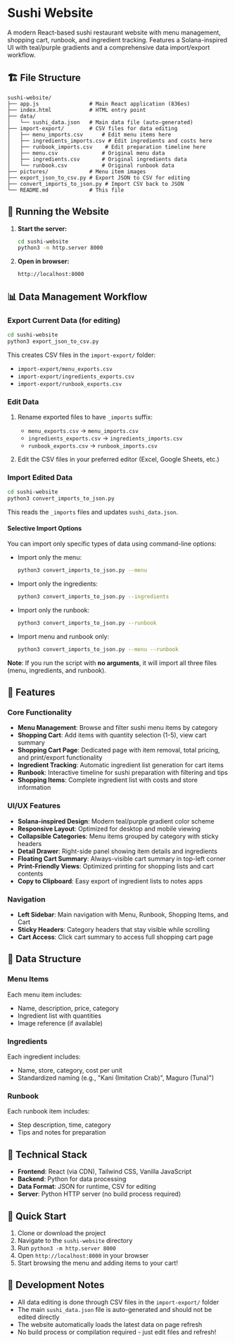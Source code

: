 # Sushi Website

A modern React-based sushi restaurant website with menu management, shopping cart, runbook, and ingredient tracking. Features a Solana-inspired UI with teal/purple gradients and a comprehensive data import/export workflow.

## 🏗️ File Structure

```
sushi-website/
├── app.js                # Main React application (836es)
├── index.html            # HTML entry point
├── data/
│   └── sushi_data.json   # Main data file (auto-generated)
├── import-export/        # CSV files for data editing
│   ├── menu_imports.csv      # Edit menu items here
│   ├── ingredients_imports.csv # Edit ingredients and costs here
│   ├── runbook_imports.csv    # Edit preparation timeline here
│   ├── menu.csv              # Original menu data
│   ├── ingredients.csv       # Original ingredients data
│   └── runbook.csv           # Original runbook data
├── pictures/             # Menu item images
├── export_json_to_csv.py # Export JSON to CSV for editing
├── convert_imports_to_json.py # Import CSV back to JSON
└── README.md             # This file
```

## 🚀 Running the Website

1. **Start the server:**
   ```bash
   cd sushi-website
   python3 -m http.server 8000
   ```

2. **Open in browser:**
   ```
   http://localhost:8000
   ```

## 📊 Data Management Workflow

### Export Current Data (for editing)
```bash
cd sushi-website
python3 export_json_to_csv.py
```
This creates CSV files in the `import-export/` folder:
- `import-export/menu_exports.csv`
- `import-export/ingredients_exports.csv`
- `import-export/runbook_exports.csv`

### Edit Data
1. Rename exported files to have `_imports` suffix:
   - `menu_exports.csv` → `menu_imports.csv`
   - `ingredients_exports.csv` → `ingredients_imports.csv`
   - `runbook_exports.csv` → `runbook_imports.csv`

2. Edit the CSV files in your preferred editor (Excel, Google Sheets, etc.)

### Import Edited Data
```bash
cd sushi-website
python3 convert_imports_to_json.py
```
This reads the `_imports` files and updates `sushi_data.json`.

#### Selective Import Options
You can import only specific types of data using command-line options:

- Import only the menu:
  ```bash
  python3 convert_imports_to_json.py --menu
  ```
- Import only the ingredients:
  ```bash
  python3 convert_imports_to_json.py --ingredients
  ```
- Import only the runbook:
  ```bash
  python3 convert_imports_to_json.py --runbook
  ```
- Import menu and runbook only:
  ```bash
  python3 convert_imports_to_json.py --menu --runbook
  ```

**Note**: If you run the script with **no arguments**, it will import all three files (menu, ingredients, and runbook).

## 🎨 Features

### Core Functionality
- **Menu Management**: Browse and filter sushi menu items by category
- **Shopping Cart**: Add items with quantity selection (1-5), view cart summary
- **Shopping Cart Page**: Dedicated page with item removal, total pricing, and print/export functionality
- **Ingredient Tracking**: Automatic ingredient list generation for cart items
- **Runbook**: Interactive timeline for sushi preparation with filtering and tips
- **Shopping Items**: Complete ingredient list with costs and store information

### UI/UX Features
- **Solana-inspired Design**: Modern teal/purple gradient color scheme
- **Responsive Layout**: Optimized for desktop and mobile viewing
- **Collapsible Categories**: Menu items grouped by category with sticky headers
- **Detail Drawer**: Right-side panel showing item details and ingredients
- **Floating Cart Summary**: Always-visible cart summary in top-left corner
- **Print-Friendly Views**: Optimized printing for shopping lists and cart contents
- **Copy to Clipboard**: Easy export of ingredient lists to notes apps

### Navigation
- **Left Sidebar**: Main navigation with Menu, Runbook, Shopping Items, and Cart
- **Sticky Headers**: Category headers that stay visible while scrolling
- **Cart Access**: Click cart summary to access full shopping cart page

## 📁 Data Structure

### Menu Items
Each menu item includes:
- Name, description, price, category
- Ingredient list with quantities
- Image reference (if available)

### Ingredients
Each ingredient includes:
- Name, store, category, cost per unit
- Standardized naming (e.g., "Kani (Imitation Crab)", Maguro (Tuna)")

### Runbook
Each runbook item includes:
- Step description, time, category
- Tips and notes for preparation

## 🔧 Technical Stack

- **Frontend**: React (via CDN), Tailwind CSS, Vanilla JavaScript
- **Backend**: Python for data processing
- **Data Format**: JSON for runtime, CSV for editing
- **Server**: Python HTTP server (no build process required)

## 🚀 Quick Start

1. Clone or download the project
2. Navigate to the `sushi-website` directory
3. Run `python3 -m http.server 8000`
4. Open `http://localhost:8000` in your browser
5. Start browsing the menu and adding items to your cart!

## 📝 Development Notes

- All data editing is done through CSV files in the `import-export/` folder
- The main `sushi_data.json` file is auto-generated and should not be edited directly
- The website automatically loads the latest data on page refresh
- No build process or compilation required - just edit files and refresh! 